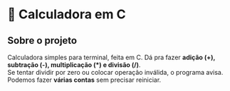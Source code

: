 # 🔢 Calculadora em C

## Sobre o projeto
Calculadora simples para terminal, feita em C. Dá pra fazer **adição (+), subtração (-), multiplicação (*) e divisão (/)**.  
Se tentar dividir por zero ou colocar operação inválida, o programa avisa. Podemos fazer **várias contas** sem precisar reiniciar.  
